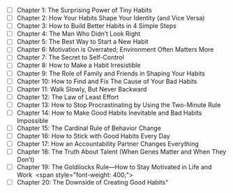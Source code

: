 - [ ] Chapter 1: The Surprising Power of Tiny Habits
- [ ] Chapter 2: How Your Habits Shape Your Identity (and Vice Versa)
- [ ] Chapter 3: How to Build Better Habits in 4 Simple Steps
- [ ] Chapter 4: The Man Who Didn’t Look Right
- [ ] Chapter 5: The Best Way to Start a New Habit
- [ ] Chapter 6: Motivation is Overrated; Environment Often Matters More
- [ ] Chapter 7: The Secret to Self-Control
- [ ] Chapter 8: How to Make a Habit Irresistible
- [ ] Chapter 9: The Role of Family and Friends in Shaping Your Habits
- [ ] Chapter 10: How to Find and Fix The Cause of Your Bad Habits
- [ ] Chapter 11: Walk Slowly, But Never Backward
- [ ] Chapter 12: The Law of Least Effort
- [ ] Chapter 13: How to Stop Procrastinating by Using the Two-Minute Rule
- [ ] Chapter 14: How to Make Good Habits Inevitable and Bad Habits Impossible
- [ ] Chapter 15: The Cardinal Rule of Behavior Change
- [ ] Chapter 16: How to Stick with Good Habits Every Day
- [ ] Chapter 17: How an Accountability Partner Changes Everything
- [ ] Chapter 18: The Truth About Talent (When Genes Matter and When They Don’t)
- [ ] Chapter 19: The Goldilocks Rule—How to Stay Motivated in Life and Work &nbsp;<span style=\"font-weight: 400;\"> &nbsp;&nbsp;&nbsp;&nbsp;&nbsp;&nbsp;&nbsp;</span>
- [ ] Chapter 20: The Downside of Creating Good Habits"
